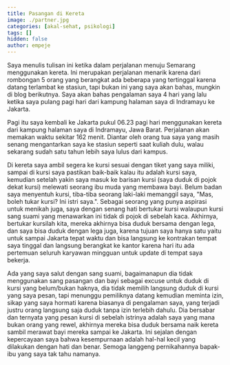 ```yaml
---
title: Pasangan di Kereta
image: ./partner.jpg
categories: [akal-sehat, psikologi]
tags: []
hidden: false
author: empeje
---
```


Saya menulis tulisan ini ketika dalam perjalanan menuju Semarang menggunakan kereta. Ini merupakan perjalanan menarik karena dari rombongan 5 orang yang berangkat ada beberapa yang tertinggal karena datang terlambat ke stasiun, tapi bukan ini yang saya akan bahas, mungkin di blog berikutnya. Saya akan bahas pengalaman saya 4 hari yang lalu ketika saya pulang pagi hari dari kampung halaman saya di Indramayu ke Jakarta.

Pagi itu saya kembali ke Jakarta pukul 06.23 pagi hari menggunakan kereta dari kampung halaman saya di Indramayu, Jawa Barat. Perjalanan akan memakan waktu sekitar 162 menit. Diantar oleh orang tua saya yang masih senang mengantarkan saya ke stasiun seperti saat kuliah dulu, walau sekarang sudah satu tahun lebih saya lulus dari kampus.

Di kereta saya ambil segera ke kursi sesuai dengan tiket yang saya miliki, sampai di kursi saya pastikan baik-baik kalau itu adalah kursi saya, kemudian setelah yakin saya masuk ke barisan kursi (saya duduk di pojok dekat kursi) melewati seorang ibu muda yang membawa bayi. Belum badan saya menyentuh kursi, tiba-tiba seorang laki-laki memanggil saya, "Mas, boleh tukar kursi? Ini istri saya.". Sebagai seorang yang punya aspirasi untuk menikah juga, saya dengan senang hati bertukar kursi walaupun kursi sang suami yang menawarkan ini tidak di pojok di sebelah kaca. Akhirnya, bertukar kursilah kita, mereka akhirnya bisa duduk bersama dengan lega, dan saya bisa duduk dengan lega juga, karena tujuan saya hanya satu yaitu untuk sampai Jakarta tepat waktu dan bisa langsung ke kontrakan tempat saya tinggal dan langsung berangkat ke kantor karena hari itu ada pertemuan seluruh karyawan mingguan untuk update di tempat saya bekerja.

Ada yang saya salut dengan sang suami, bagaimanapun dia tidak menggunakan sang pasangan dan bayi sebagai excuse untuk duduk di kursi yang belum/bukan haknya, dia tidak memilih langsung duduk di kursi yang saya pesan, tapi menunggu pemiliknya datang kemudian meminta izin, sikap yang saya hormati karena biasanya di pengalaman saya, yang terjadi justru orang langsung saja duduk tanpa izin terlebih dahulu. Dia bersabar dan ternyata yang pesan kursi di sebelah istrinya adalah saya yang mana bukan orang yang rewel, akhirnya mereka bisa duduk bersama naik kereta sambil merawat bayi mereka sampai ke Jakarta. Ini sejalan dengan kepercayaan saya bahwa kesempurnaan adalah hal-hal kecil yang dilakukan dengan hati dan benar. Semoga langgeng pernikahannya bapak-ibu yang saya tak tahu namanya.
